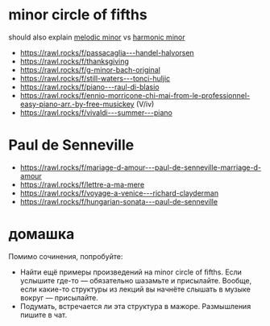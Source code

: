 # minor circle of fifths

should also explain [melodic minor](https://rawl.rocks/s/chord_scale/melodic_minor) vs [harmonic minor](https://rawl.rocks/s/scale/harmonic_minor)

- https://rawl.rocks/f/passacaglia---handel-halvorsen
- https://rawl.rocks/f/thanksgiving
- https://rawl.rocks/f/g-minor-bach-original
- https://rawl.rocks/f/still-waters---tonci-huljic
- https://rawl.rocks/f/piano---raul-di-blasio
- https://rawl.rocks/f/ennio-morricone-chi-mai-from-le-professionnel-easy-piano-arr.-by-free-musickey (V/iv)
- https://rawl.rocks/f/vivaldi---summer---piano

# Paul de Senneville

- https://rawl.rocks/f/mariage-d-amour---paul-de-senneville-marriage-d-amour
- https://rawl.rocks/f/lettre-a-ma-mere
- https://rawl.rocks/f/voyage-a-venice---richard-clayderman
- https://rawl.rocks/f/hungarian-sonata---paul-de-senneville

# домашка

Помимо сочинения, попробуйте:
- Найти ещё примеры произведений на minor circle of fifths. Если услышите где-то — обязательно шазамьте и присылайте. Вообще, если какие-то структуры из лекций вы начнёте слышать в музыке вокруг — присылайте.
- Подумать, встречается ли эта структура в мажоре. Размышления пишите в чат.
